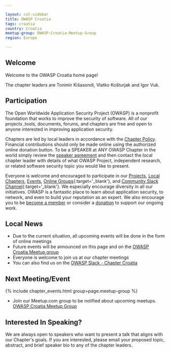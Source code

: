 ```yaml
---

layout: col-sidebar
title: OWASP Croatia
tags: croatia
country: Croatia 
meetup-group: OWASP-Croatia-Meetup-Group
region: Europe

---
```


## Welcome
Welcome to the OWASP Croatia home page!

The chapter leaders are Tonimir Kišasondi, Vlatko Košturjak and Igor Vuk.

## Participation
The Open Worldwide Application Security Project (OWASP) is a nonprofit foundation that works to improve the security of software. All of our projects ,tools, documents, forums, and chapters are free and open to anyone interested in improving application security.

Chapters are led by local leaders in accordance with the [Chapter Policy](https://owasp.org/www-policy/operational/chapters). Financial contributions should only be made online using the authorized online donation button. To be a SPEAKER at ANY OWASP Chapter in the world simply review the [speaker agreement](/www-policy/speaker-agreement) and then contact the local chapter leader with details of what OWASP Project, independent research, or related software security topic you would like to present.

Everyone is welcome and encouraged to participate in our [Projects](/projects), [Local Chapters](/chapters), [Events](/events), [Online Groups](https://groups.google.com/a/owasp.com/){:target='_blank'}, and [Community Slack Channel](https://owasp.slack.com/){:target='_blank'}. We especially encourage diversity in all our initiatives. OWASP is a fantastic place to learn about application security, to network, and even to build your reputation as an expert. We also encourage you to be [become a member](/membership) or consider a [donation](/donate) to support our ongoing work.

## Local News
- Due to the current situation, all upcoming events will be done in the form of online meetings
- Future events will be announced on this page and on the [OWASP Croatia Meetup group](https://www.meetup.com/owasp-croatia-meetup-group/)
- Everyone is welcome to join us at our chapter meetings
- You can also find us on the [OWASP Slack - Chapter Croatia](https://owasp.slack.com/messages/chapter-croatia)

Next Meeting/Event <!-- You should keep this section as it will populate your meetup events -->
---------------------
{% include chapter_events.html group=page.meetup-group %}

- Join our Meetup.com group to be notified about upcoming meetups. [OWASP Croatia Meetup Group](https://www.meetup.com/owasp-croatia-meetup-group/)

## Interested In Speaking?
We are always open to speakers who want to present a talk that aligns with our Chapter's goals. If you are interested, please email your proposed topic, abstract, and brief speaker bio to any of the chapter leaders.
